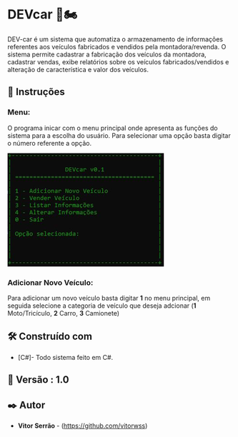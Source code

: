 # DEVcar 🚗🏍️

DEV-car é um sistema que automatiza o armazenamento de informações referentes aos veículos fabricados e vendidos pela montadora/revenda. O sistema permite cadastrar a fabricação dos veículos da montadora, cadastrar vendas, exibe relatórios sobre os veículos fabricados/vendidos e alteração de característica e valor dos veículos.  

## 📝 Instruções
  ### Menu:
  O programa inicar com o menu principal onde apresenta as funções do sistema para a escolha do usuário. Para selecionar uma opção basta digitar o número referente a opção.
  
  ![alt text](https://github.com/vitorserrao/DEVcar/blob/main/img/Menu_Principal.JPG)
  
 ### Adicionar Novo Veículo:
  Para adicionar um novo veículo basta digitar **1** no menu principal, em seguida selecione a categoria de veículo que deseja adcionar (**1** Moto/Tricículo, **2** Carro, **3** Camionete)
## 🛠️ Construído com

- [C#]- Todo sistema feito em C#.


## 📌 Versão : 1.0




## ✒️ Autor

- **Vitor Serrão** - (https://github.com/vitorwss)
